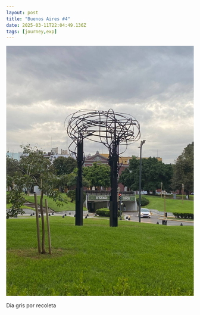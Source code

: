 ```yaml
---
layout: post
title: "Buenos Aires #4"
date: 2025-03-11T22:04:49.136Z
tags: [journey,exp]
---
```


![Buenos Aires #4](/assets/images/2025-03-11-image220449.png)

Dia gris por recoleta